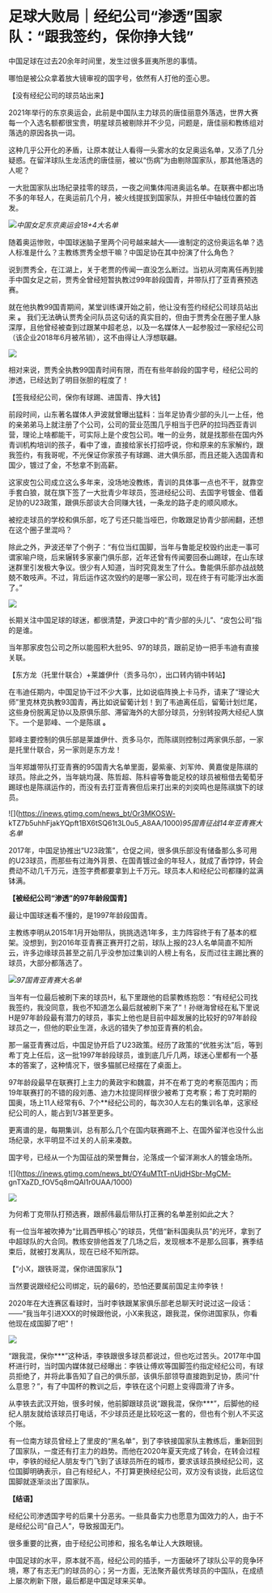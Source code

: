 # 足球大败局｜经纪公司“渗透”国家队：“跟我签约，保你挣大钱”

中国足球在过去20余年时间里，发生过很多匪夷所思的事情。

哪怕是被公众拿着放大镜审视的国字号，依然有人打他的歪心思。

【没有经纪公司的球员站出来】

2021年举行的东京奥运会，此前是中国队主力球员的唐佳丽意外落选，世界大赛每一个入选名额都很宝贵，明星球员被剔除并不少见，问题是，唐佳丽和教练组对落选的原因各执一词。

这种几乎公开化的矛盾，让原本就让人看得一头雾水的女足奥运名单，又添了几分疑惑。在留洋球队生龙活虎的唐佳丽，被以“伤病”为由剔除国家队，那其他落选的人呢？

一大批国家队出场纪录挂零的球员，一夜之间集体闯进奥运名单。在联赛中都出场不多的年轻人，在奥运前几个月，被火线提拔到国家队，并担任中轴线位置的首发。

![](https://inews.gtimg.com/news_bt/O3LeNCzP368g2s7xvWGZVUiboCXrReawL4tLgyulc4L-EAA/1000)_中国女足东京奥运会18+4大名单_

随着奥运惨败，中国球迷脑子里两个问号越来越大——谁制定的这份奥运名单？选人标准是什么？主教练贾秀全想干嘛？中国足协在其中扮演了什么角色？

说到贾秀全，在江湖上，关于老贾的传闻一直没怎么断过。当初从河南离任再到接手中国女足之前，贾秀全曾经短暂执教过99年龄段国青，并带队打了亚青赛预选赛。

就在他执教99国青期间，某堂训练课开始之前，他让没有签约经纪公司球员站出来 **。**
我们无法确认贾秀全问队员这句话的真实目的，但由于贾秀全在圈子里人脉深厚，且他曾经被查到过跟某中超老总，以及一名媒体人一起参股过一家经纪公司（该企业2018年6月被吊销），这不由得让人浮想联翩。

![](https://inews.gtimg.com/news_bt/OZsuQUSzjOhLV_iPA6_xzFZqjis1klJPuact5q-9im710AA/1000)

相对来说，贾秀全执教99国青时间有限，而在有些年龄段的国字号，经纪公司的渗透，已经达到了明目张胆的程度了！

【签我经纪公司，保你有球踢、进国青、挣大钱】

前段时间，山东著名媒体人尹波就曾曝出猛料：当年足协青少部的头儿一上任，他的亲弟弟马上就注册了个公司，公司的营业范围几乎相当于巴萨的拉玛西亚青训营，理论上啥都能干，可实际上是个皮包公司。唯一的业务，就是找那些在国内外青训机构培训的孩子，看中了谁，直接给家长打招呼说，你和原来的东家解约，跟我签约，有我哥呢，不光保证你家孩子有球踢、进大俱乐部，而且还能入选国青和国少，镀过了金，不愁拿不到高薪。

这家皮包公司成立这么多年来，没场地没教练，青训的具体事一点也不干，就靠空手套白狼，就在旗下签了一大批青少年球员，签进经纪公司、去国字号镀金、借着足协的U23政策，跟俱乐部谈大合同赚大钱，一条龙的路子走的顺风顺水。

被挖走球员的学校和俱乐部，吃了亏还只能当哑巴，你敢跟足协青少部闹翻，还想在这个圈子里混吗？

除此之外，尹波还举了个例子：“有位当红国脚，当年与鲁能足校毁约出走一事可谓家喻户晓，后来辗转多家豪门俱乐部，近年还曾有传闻要回泰山踢球，在山东球迷群里引发极大争议。很少有人知道，当时究竟发生了什么。鲁能俱乐部亦战战兢兢不敢吱声。不过，背后运作这次毁约的是哪一家公司，现在终于有可能浮出水面了。”

![](https://inews.gtimg.com/news_bt/Oxb1H1Ht8sZQnuKXdAsRf24MrZfKRFDqNeUcLkZ2aoBbsAA/1000)

长期关注中国足球的球迷，都很清楚，尹波口中的“青少部的头儿”、“皮包公司”指的是谁。

当年那家皮包公司之所以能囤积大批95、97的球员，跟前足协一把手韦迪有直接关联。

【东方龙（托里什联合）+莱雄伊什（贡多马尔），出口转内销中转站】

在韦迪任期内，中国足协干过不少大事，比如说临阵换上卡马乔，请来了“理论大师”里克林克执教93国青，再比如说留葡计划！到了韦迪离任后，留葡计划烂尾，这些身份脱离足协以及原俱乐部、滞留海外的大部分球员，分别转投两大经纪人旗下。一个是郭峰、一个是陈祺
**。**

郭峰主要控制的俱乐部是莱雄伊什、贡多马尔，而陈祺则控制过两家俱乐部，一家是托里什联合，另一家则是东方龙！

当年郑雄带队打亚青赛的95国青大名单里面，晏紫豪、刘军帅、黄嘉俊是陈祺的球员。除此之外，当年姚均晟、陈哲超、陈科睿等鲁能足校的球员被租借去葡萄牙踢球也是陈祺运作的，而没有去打亚青赛但后来打出来的刘奕鸣也是陈祺旗下的球员。

![](https://inews.gtimg.com/news_bt/Or3MKOSW-
kTZ7b5uhhFjakYQpft1BX6tSQ61t3L0u5_A8AA/1000)_95国青征战14年亚青赛大名单_

2017年，中国足协推出“U23政策”，仓促之间，很多俱乐部没有储备那么多可用的U23球员，而那些有过海外背景、在国青镀过金的年轻人，就成了香饽饽，转会费动不动几千万元，连签字费都要拿到上千万元。球员本人和经纪公司都赚的盆满钵满。

**【被经纪公司“渗透”的97年龄段国青】**

最让中国球迷看不懂的，是1997年龄段国青。

主教练李明从2015年1月开始带队，挑挑选选1年多，主力阵容终于有了基本的框架。没想到，到2016年亚青赛正赛开打之前，球队上报的23人名单简直不知所云，许多边缘球员甚至之前几乎没参加过集训的人榜上有名，反而过往主踢比赛的球员，大部分都落选了。

![](https://inews.gtimg.com/news_bt/OySVHM2M4wHpfwcGKig6WaXoza7FbqQHSZ16KBhX3Gw0sAA/1000)_97国青亚青赛大名单_

当年有一位最后被刷下来的球员H，私下里跟他的启蒙教练抱怨：“有经纪公司找我签约，我没同意，我也不知道怎么最后就被刷下来了”！孙继海曾经在私下里说H是97年龄段最有潜力的球员，事实上他也是目前中超发展的比较好的97年龄段球员之一，但他的职业生涯，永远的错失了参加亚青赛的机会。

那一届亚青赛过后，中国足协开启了U23政策。经历了政策的“优胜劣汰”后，等到希丁克上任后，这一批1997年龄段球员，谁到底几斤几两，球迷心里都有一个基本的答案了，这种情况下，很多猫腻已经摆在了桌面上。

97年龄段最早在联赛打上主力的黄政宇和魏震，并不在希丁克的考察范围内；而19年联赛打的不错的段刘愚、迪力木拉提同样很少被希丁克考察；希丁克时期的国奥，场上11人经常有6、7个**经纪公司的，每次30人左右的集训名单，这家经纪公司的人，能占到1/3甚至更多。

更离谱的是，每期集训，总有那么几个在国内联赛踢不上、在国外留洋也没什么出场纪录，水平明显不过关的人前来凑数。

国字号，已经从一个为国征战的荣誉舞台，沦落成一个留洋涮水人的镀金场所。

![](https://inews.gtimg.com/news_bt/OY4uMTtT-nUjdHSbr-MgCM-
gnTXaZD_fOV5q8mQAl1r0UAA/1000)

![](https://inews.gtimg.com/news_bt/O9Q5NywbWQApBhkNxBrD1X0s7zF62UvmGqi502ixnauN8AA/1000)

为何希丁克带队打预选赛，跟郝伟最后带队打正赛的名单差别如此之大？

有一位当年被吹捧为“比肩西甲核心”的球员，凭借“新科国奥队员”的光环，拿到了中超球队的大合同。教练安排他首发了几场之后，发现根本不是那么回事，赛季结束后，就被打发离队，现在已经不知所踪。

【“小X，跟铁哥混，保你进国家队”】

当然要说跟经纪公司绑定，玩的最6的，恐怕还要属前国足主帅李铁！

2020年在大连赛区看球时，当时李铁跟某家俱乐部老总聊天时说过这一段话：——“我当年引进XXX的时候跟他说，小X来我这，跟我混，保你进国家队，你看他现在成国脚了吧”！

![](https://inews.gtimg.com/news_bt/OciCFJkvcoASg_W7F3TdZgHXy8pa01en_oCmD7waVrOzMAA/1000)

“跟我混，保你***”这种话，李铁跟很多球员都说过，但也吃过苦头。2017年中国杯进行时，当时国内媒体就已经曝出：李铁让傅欢等国脚签约指定经纪公司，有球员拒绝了，并将此事告知了自己的俱乐部，该俱乐部领导直接跑到足协，质问“什么意思？”，有了中国杯的教训之后，李铁在这个问题上变得圆滑了许多。

从李铁去武汉开始，很多时候，他前脚跟球员说“跟我混，保你***”，后脚他的经纪人朋友就给该球员打电话，不少球员还是比较吃这一套的，但也有个别人不买这个账。

有一位南方球员曾经上了里皮的“黑名单”，到了李铁接国家队主教练后，重新回到了国家队，一度还有打主力的趋势。而他在2020年夏天完成了转会，在转会过程中，李铁的经纪人朋友专门飞到了该球员所在的城市，要求该球员换经纪公司，这位国脚明确表示，自己有经纪人，不打算更换经纪公司，双方没有谈拢，此后这位国脚就逐渐淡出了国家队。

**【结语】**

经纪公司渗透国字号的后果十分恶劣。一些具备实力也愿意为国效力的人，由于不是经纪公司“自己人”，导致报国无门。

很多重要的比赛，由于经纪公司掺和，报名名单让人大跌眼镜。

中国足球的水平，原本就不高，经纪公司的插手，一方面破坏了球队公平的竞争环境，寒了有志无门的球员的心；另一方面，无法聚齐最优秀球员的中国队，在成绩上屡次刷新下限，最后都是中国足球来买单。

